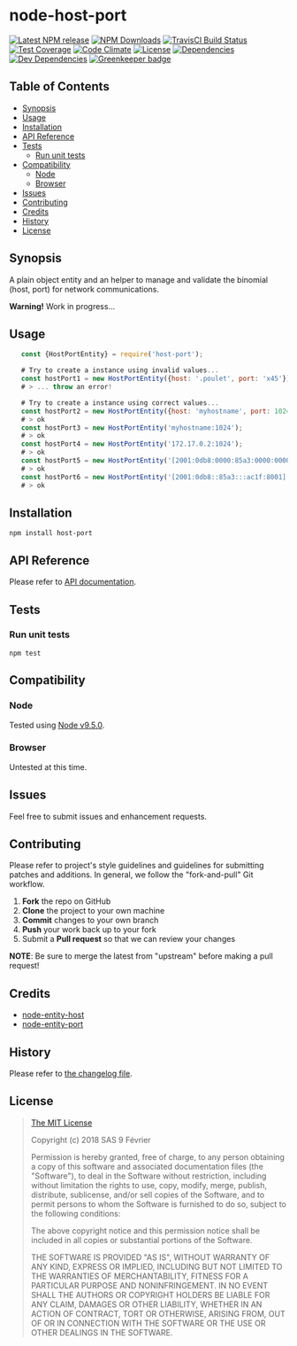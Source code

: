 [npm-badge]: https://img.shields.io/npm/v/host-port.svg
[npm-badge-url]: https://www.npmjs.com/package/host-port
[npm-downloads-badge]: https://img.shields.io/npm/dt/host-port.svg
[npm-downloads-url]: https://npmjs.org/package/host-port
[travis-badge]: https://img.shields.io/travis/9fv/node-repeat-until-success/master.svg?label=TravisCI
[travis-badge-url]: https://travis-ci.org/9fv/node-repeat-until-success
[circle-badge]: https://circleci.com/gh/9fv/node-repeat-until-success/tree/master.svg?style=svg&circle-token=
[circle-badge-url]: https://circleci.com/gh/9fv/node-repeat-until-success/tree/master
[coveralls-badge]: https://coveralls.io/repos/github/9fv/node-repeat-until-success/badge.svg?branch=master
[coveralls-badge-url]: https://coveralls.io/github/9fv/node-repeat-until-success?branch=master
[codeclimate-badge]: https://img.shields.io/codeclimate/github/9fv/node-repeat-until-success.svg
[codeclimate-badge-url]: https://codeclimate.com/github/9fv/node-repeat-until-success
[ember-observer-badge]: http://emberobserver.com/badges/node-repeat-until-success.svg
[ember-observer-badge-url]: http://emberobserver.com/addons/node-repeat-until-success
[license-badge]: https://img.shields.io/npm/l/host-port.svg
[license-badge-url]: LICENSE.md
[dependencies-badge]: https://img.shields.io/david/9fv/node-repeat-until-success.svg
[dependencies-badge-url]: https://david-dm.org/9fv/node-repeat-until-success
[devDependencies-badge]: https://img.shields.io/david/dev/9fv/node-repeat-until-success.svg
[devDependencies-badge-url]: https://david-dm.org/9fv/node-repeat-until-success#info=devDependencies
[greenkeeper-badge]: https://badges.greenkeeper.io/9fv/node-repeat-until-success.svg
[greenkeeper-badge-url]: https://greenkeeper.io/


node-host-port
==============

[![Latest NPM release][npm-badge]][npm-badge-url]
[![NPM Downloads][npm-downloads-badge]][npm-downloads-url]
[![TravisCI Build Status][travis-badge]][travis-badge-url]
[![Test Coverage][coveralls-badge]][coveralls-badge-url]
[![Code Climate][codeclimate-badge]][codeclimate-badge-url]
[![License][license-badge]][license-badge-url]
[![Dependencies][dependencies-badge]][dependencies-badge-url] 
[![Dev Dependencies][devDependencies-badge]][devDependencies-badge-url]
[![Greenkeeper badge][greenkeeper-badge]][greenkeeper-badge-url]


## Table of Contents

* [Synopsis](#synopsis)
* [Usage](#usage)
* [Installation](#installation)
* [API Reference](#api-reference)
* [Tests](#tests)
  * [Run unit tests](#tests_run-unit-tests)
* [Compatibility](#compatibility)
  * [Node](#compatibility_node)
  * [Browser](#compatibility_browser)
* [Issues](#issues)
* [Contributing](#contributing)
* [Credits](#credits)
* [History](#history)
* [License](#license)

## <a name="synopsis"> Synopsis

A plain object entity and an helper to manage and validate the binomial (host, port) for network communications.

**Warning!** Work in progress...

## <a name="usage"> Usage

```javascript
   const {HostPortEntity} = require('host-port');

   # Try to create a instance using invalid values...
   const hostPort1 = new HostPortEntity({host: '.poulet', port: 'x45'});
   # > ... throw an error!

   # Try to create a instance using correct values...
   const hostPort2 = new HostPortEntity({host: 'myhostname', port: 1024});
   # > ok
   const hostPort3 = new HostPortEntity('myhostname:1024');
   # > ok
   const hostPort4 = new HostPortEntity('172.17.0.2:1024');
   # > ok
   const hostPort5 = new HostPortEntity('[2001:0db8:0000:85a3:0000:0000:ac1f:8001]:1024');
   # > ok
   const hostPort6 = new HostPortEntity('[2001:0db8::85a3:::ac1f:8001]:1024');
   # > ok

```

## <a name="installation"> Installation

    npm install host-port

## <a name="api-reference"> API Reference

Please refer to [API documentation](docs/API.md).

## <a name="test"> Tests

### <a name="tests_run-unit-tests"> Run unit tests

    npm test

## <a name="compatibility"> Compatibility

### <a name="compatibility_node"> Node

Tested using [Node v9.5.0](https://nodejs.org/dist/v9.5.0/docs/api/).

### <a name="compatibility_browser"> Browser

Untested at this time.

## <a name="issues"> Issues

Feel free to submit issues and enhancement requests.

## <a name="contributing"> Contributing

Please refer to project's style guidelines and guidelines for submitting patches and additions. In general, we follow the "fork-and-pull" Git workflow.

 1. **Fork** the repo on GitHub
 2. **Clone** the project to your own machine
 3. **Commit** changes to your own branch
 4. **Push** your work back up to your fork
 5. Submit a **Pull request** so that we can review your changes

**NOTE**: Be sure to merge the latest from "upstream" before making a pull request!

## <a name="credits"> Credits

* [node-entity-host](https://github.com/9fv/node-entity-host)
* [node-entity-port](https://github.com/9fv/node-entity-port)

## <a name="history"> History

Please refer to [the changelog file](docs/CHANGELOG.md).

## <a name="license"> License

>
> [The MIT License](https://opensource.org/licenses/MIT)
>
> Copyright (c) 2018 SAS 9 Février
>
> Permission is hereby granted, free of charge, to any person obtaining a copy
> of this software and associated documentation files (the "Software"), to deal
> in the Software without restriction, including without limitation the rights
> to use, copy, modify, merge, publish, distribute, sublicense, and/or sell
> copies of the Software, and to permit persons to whom the Software is
> furnished to do so, subject to the following conditions:
>
> The above copyright notice and this permission notice shall be included in all
> copies or substantial portions of the Software.
>
> THE SOFTWARE IS PROVIDED "AS IS", WITHOUT WARRANTY OF ANY KIND, EXPRESS OR
> IMPLIED, INCLUDING BUT NOT LIMITED TO THE WARRANTIES OF MERCHANTABILITY,
> FITNESS FOR A PARTICULAR PURPOSE AND NONINFRINGEMENT. IN NO EVENT SHALL THE
>AUTHORS OR COPYRIGHT HOLDERS BE LIABLE FOR ANY CLAIM, DAMAGES OR OTHER
> LIABILITY, WHETHER IN AN ACTION OF CONTRACT, TORT OR OTHERWISE, ARISING FROM,
> OUT OF OR IN CONNECTION WITH THE SOFTWARE OR THE USE OR OTHER DEALINGS IN THE
> SOFTWARE.
>
